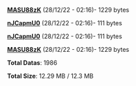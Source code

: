 [**MASU88zK**](/data/MASU88zK.txt) (28/12/22 - 02:16)- 1229 bytes

[**nJCapmU0**](/data/nJCapmU0.txt) (28/12/22 - 02:16)- 111 bytes

[**nJCapmU0**](/data/nJCapmU0.txt) (28/12/22 - 02:16)- 111 bytes

[**MASU88zK**](/data/MASU88zK.txt) (28/12/22 - 02:16)- 1229 bytes

**Total Datas**: 1986

**Total Size**: 12.29 MB / 12.3 MB